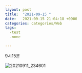 ```yaml
---
layout: post
title:  "2021-09-15 "
date:   2021-09-15 21:04:18 +0900
categories: categories/Web
tags:
  -test
  -none

---
```


 

9시15분

![20210911_234601](https://raw.githubusercontent.com/ShinDongHun1/image_repo/main/img/20210911_234601.png)